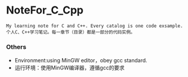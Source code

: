 # NoteFor_C_Cpp
```
My learning note for C and C++. Every catalog is one code exsample. 
个人C、C++学习笔记。每一章节（目录）都是一部分的代码实例。
```
### Others
* Environment:using MinGW editor，obey gcc standard.
* 运行环境：使用MinGW编译器，遵循gcc的要求
